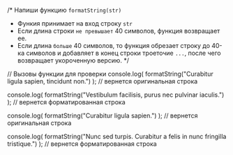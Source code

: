 /*
  Напиши функцию `formatString(str)`
  
  - Функия принимает на вход строку `str`
  - Если длина строки `не превышает` 40 символов, функция возвращает ее. 
  - Если длина `больше` 40 символов, то функция обрезает строку до 40-ка
    символов и добавляет в конец строки троеточие `...`, после чего 
    возвращает укороченную версию.
*/

// Вызовы функции для проверки
console.log(
  formatString("Curabitur ligula sapien, tincidunt non.")
); // вернется оригинальная строка

console.log(
  formatString("Vestibulum facilisis, purus nec pulvinar iaculis.")
); // вернется форматированная строка

console.log(
  formatString("Curabitur ligula sapien.")
); // вернется оригинальная строка

console.log(
  formatString("Nunc sed turpis. Curabitur a felis in nunc fringilla tristique.")
); // вернется форматированная строка